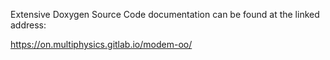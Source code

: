 Extensive Doxygen Source Code documentation can be found at the linked address:

https://on.multiphysics.gitlab.io/modem-oo/
